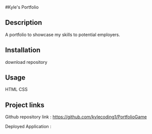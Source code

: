 #Kyle's Portfolio

## Description

A portfolio to showcase my skills to potential employers.

## Installation

download repository

## Usage

HTML
CSS

## Project links 

Github repository link :
https://github.com/kylecoding1/PortfolioGame

Deployed Application :

